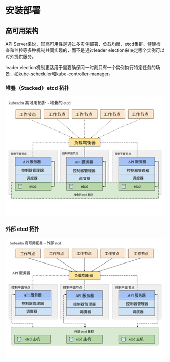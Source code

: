 # 安装部署



## 高可用架构

API Server来说，其高可用性是通过多实例部署、负载均衡、etcd集群、健康检查和监控等多种机制共同实现的，而不是通过leader election来决定哪个实例可以对外提供服务。

leader election机制更适用于需要确保同一时刻只有一个实例执行特定任务的场景，如kube-scheduler和kube-controller-manager。

### 堆叠（Stacked）etcd 拓扑 

![堆叠的 etcd 拓扑](.pics/deploy/kubeadm-ha-topology-stacked-etcd.svg)

### 外部 etcd 拓扑

![外部 etcd 拓扑](.pics/deploy/kubeadm-ha-topology-external-etcd.svg)

